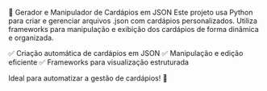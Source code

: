 📝 Gerador e Manipulador de Cardápios em JSON
Este projeto usa Python para criar e gerenciar arquivos .json com cardápios personalizados. Utiliza frameworks para manipulação e exibição dos cardápios de forma dinâmica e organizada.

✅ Criação automática de cardápios em JSON
✅ Manipulação e edição eficiente
✅ Frameworks para visualização estruturada

Ideal para automatizar a gestão de cardápios! 🚀
